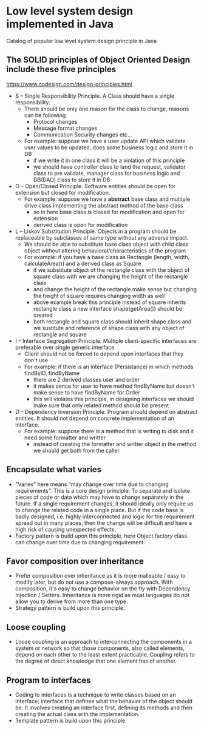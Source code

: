 # Low level system design implemented in Java

Catalog of popular low level system design principle in Java
 
 ## The SOLID principles of Object Oriented Design include these five principles
 
 https://www.oodesign.com/design-principles.html
 
 - S – Single Responsibility Principle. A Class should have a single responsibility.
    - There should be only one reason for the class to change, reasons can be following
       - Protocol changes
       - Message format changes
       - Communication Security changes etc...
    - For example: suppose we have a user update API which validate user values to be updated, does some business logic and store it in DB 
       - if we write it in one class it will be a violation of this principle
       - we should have controller class to land the request, validator class to pre validate, manager class for business logic and DB(DAO) class to store it in DB
 - O – Open/Closed Principle. Software entities should be open for extension but closed for modification.
    - For example: suppose we have a **abstract** base class and multiple drive class implementing the abstract method of the base class
       - so in here base class is closed for modification and open for extension
       - derived class is open for modification
 - L – Liskov Substitution Principle. Objects in a program should be replaceable by subclasses of same type without any adverse impact.
    - We should be able to substitute base class object with child class object without altering behavioral/characteristics of the program
    - For example: if you have a base class as Rectangle (length, width, calculateArea()) and a derived class as Square
       - if we substitute object of the rectangle class with the object of square class with we are changing the height of the rectangle class
       - and change the height of the rectangle make sense but changing the height of square requires changing width as well
       - above example break this principle instead of square inherits rectangle class a new interface shape(getArea()) should be created
       - both rectangle and square class should inherit shape class and we sustitute and reference of shape class with any object of rectangle and square
 - I – Interface Segregation Principle. Multiple client-specific interfaces are preferable over single generic interface.
    - Client should not be forced to depend upon interfaces that they don't use
    - For example: if there is an interface (Persistance) in which methods findByID, findByName
       - there are 2 derived classes user and order
       - it makes sence for user to have method findByName but doesn't make sense to have findByName for Order
       - this will violates this principle, in designing interfaces we should make sure that only related method should be present
 - D – Dependency Inversion Principle. Program should depend on abstract entities. It should not depend on concrete implementation of an interface.
    - For example: suppose there is a method that is writing to disk and it need some formatter and writter
       - instead of creating the formatter and writter object in the method we should get both from the caller
 
 ## Encapsulate what varies
 
 - "Varies" here means "may change over time due to changing requirements". This is a core design principle: To separate and isolate pieces of code or data which may have to change separately in the future. If a single requirement changes, it should ideally only require us to change the related code in a single place. But if the code base is badly designed, i.e. highly interconnected and logic for the requirement spread out in many places, then the change will be difficult and have a high risk of causing unexpected effects.
 - Factory pattern is build upon this principle, here Object factory class can change over time due to changing requirement.
 
 ## Favor composition over inheritance
 
 - Prefer composition over inheritance as it is more malleable / easy to modify later, but do not use a compose-always approach. With composition, it's easy to change behavior on the fly with Dependency Injection / Setters. Inheritance is more rigid as most languages do not allow you to derive from more than one type.
 - Strategy pattern is build upon this principle.
 
 ## Loose coupling
 
 - Loose coupling is an approach to interconnecting the components in a system or network so that those components, also called elements, depend on each other to the least extent practicable. Coupling refers to the degree of direct knowledge that one element has of another.
 
 ## Program to interfaces
 
 - Coding to interfaces is a technique to write classes based on an interface; interface that defines what the behavior of the object should be. It involves creating an interface first, defining its methods and then creating the actual class with the implementation.
 - Template pattern is build upon this principle.
